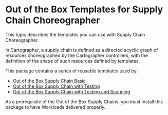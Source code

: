 # Out of the Box Templates for Supply Chain Choreographer

This topic describes the templates you can use with Supply Chain Choreographer.

In Cartographer, a supply chain is defined as a directed acyclic graph of
resources choreographed by the Cartographer controllers, with the
definition of the shape of such resources defined by templates.

This package contains a series of reusable templates used by:

* [Out of the Box Supply Chain Basic](ootb-supply-chain-basic.html)
* [Out of the Box Supply Chain with Testing](ootb-supply-chain-testing.html)
* [Out of the Box Supply Chain with Testing and Scanning](ootb-supply-chain-testing-scanning.html)

As a prerequisite of the Out of the Box Supply Chains, you must install this package to have
Workloads delivered properly.
